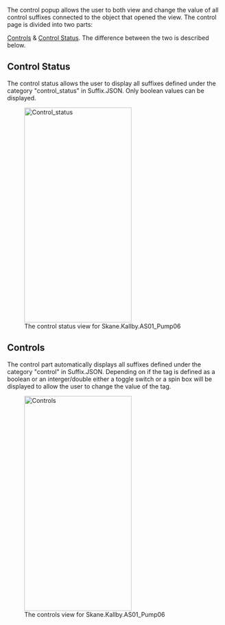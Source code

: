 The control popup allows the user to both view and change the value of all control suffixes connected to the object that opened the view. The control page is divided into two parts: 

[Controls](#controls) & [Control Status](#control-status). The difference between the two is described below.


## Control Status
The control status allows the user to display all suffixes defined under the category "control_status" in Suffix.JSON. Only boolean values can be displayed. 



<figure>
    <img src="../pics/Control_status.png" width="250" height="500"
         alt="Control_status">
    <figcaption>The control status view for Skane.Kallby.AS01_Pump06</figcaption>
</figure>


## Controls
The control part automatically displays all suffixes defined under the category "control" in Suffix.JSON. Depending on if the tag is defined as a boolean or an interger/double either a toggle switch or a spin box will be displayed to allow the user to change the value of the tag.


<figure>
    <img src="../pics/Control.png" width="250" height="500"
         alt="Controls">
    <figcaption>The controls view for Skane.Kallby.AS01_Pump06</figcaption>
</figure>
